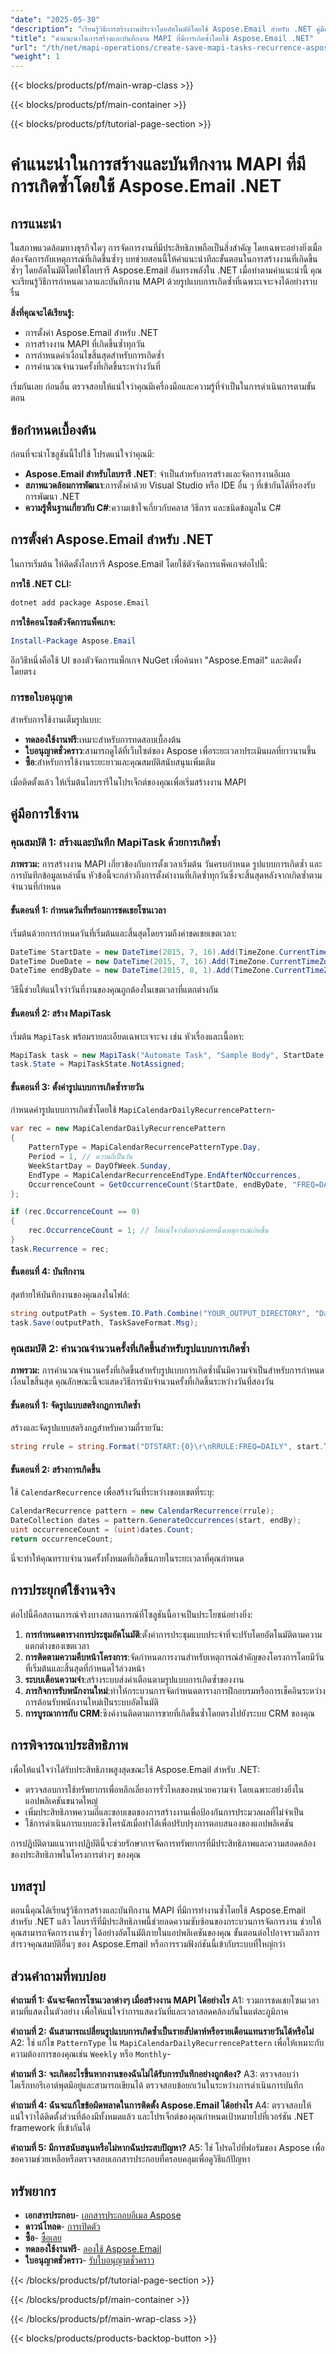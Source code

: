 ```yaml
---
"date": "2025-05-30"
"description": "เรียนรู้วิธีการสร้างงานประจำโดยอัตโนมัติโดยใช้ Aspose.Email สำหรับ .NET คู่มือนี้ครอบคลุมถึงการตั้งค่า รูปแบบการเกิดขึ้นซ้ำรายวัน และอื่นๆ อีกมากมาย"
"title": "คำแนะนำในการสร้างและบันทึกงาน MAPI ที่มีการเกิดซ้ำโดยใช้ Aspose.Email .NET"
"url": "/th/net/mapi-operations/create-save-mapi-tasks-recurrence-aspose-email-net/"
"weight": 1
---
```


{{< blocks/products/pf/main-wrap-class >}}

{{< blocks/products/pf/main-container >}}

{{< blocks/products/pf/tutorial-page-section >}}
# คำแนะนำในการสร้างและบันทึกงาน MAPI ที่มีการเกิดซ้ำโดยใช้ Aspose.Email .NET

## การแนะนำ

ในสภาพแวดล้อมทางธุรกิจใดๆ การจัดการงานที่มีประสิทธิภาพถือเป็นสิ่งสำคัญ โดยเฉพาะอย่างยิ่งเมื่อต้องจัดการกับเหตุการณ์ที่เกิดขึ้นซ้ำๆ บทช่วยสอนนี้ให้คำแนะนำทีละขั้นตอนในการสร้างงานที่เกิดขึ้นซ้ำๆ โดยอัตโนมัติโดยใช้ไลบรารี Aspose.Email อันทรงพลังใน .NET เมื่อทำตามคำแนะนำนี้ คุณจะเรียนรู้วิธีการกำหนดเวลาและบันทึกงาน MAPI ด้วยรูปแบบการเกิดซ้ำที่เฉพาะเจาะจงได้อย่างราบรื่น

**สิ่งที่คุณจะได้เรียนรู้:**
- การตั้งค่า Aspose.Email สำหรับ .NET
- การสร้างงาน MAPI ที่เกิดขึ้นซ้ำทุกวัน
- การกำหนดค่าเงื่อนไขสิ้นสุดสำหรับการเกิดซ้ำ
- การคำนวณจำนวนครั้งที่เกิดขึ้นระหว่างวันที่

เริ่มกันเลย ก่อนอื่น ตรวจสอบให้แน่ใจว่าคุณมีเครื่องมือและความรู้ที่จำเป็นในการดำเนินการตามขั้นตอน

## ข้อกำหนดเบื้องต้น

ก่อนที่จะนำโซลูชันนี้ไปใช้ โปรดแน่ใจว่าคุณมี:

- **Aspose.Email สำหรับไลบรารี .NET**: จำเป็นสำหรับการสร้างและจัดการงานอีเมล
- **สภาพแวดล้อมการพัฒนา**:การตั้งค่าด้วย Visual Studio หรือ IDE อื่น ๆ ที่เข้ากันได้ที่รองรับการพัฒนา .NET
- **ความรู้พื้นฐานเกี่ยวกับ C#**:ความเข้าใจเกี่ยวกับคลาส วิธีการ และชนิดข้อมูลใน C#

## การตั้งค่า Aspose.Email สำหรับ .NET

ในการเริ่มต้น ให้ติดตั้งไลบรารี Aspose.Email โดยใช้ตัวจัดการแพ็คเกจต่อไปนี้:

**การใช้ .NET CLI:**
```bash
dotnet add package Aspose.Email
```

**การใช้คอนโซลตัวจัดการแพ็คเกจ:**
```powershell
Install-Package Aspose.Email
```

อีกวิธีหนึ่งคือใช้ UI ของตัวจัดการแพ็กเกจ NuGet เพื่อค้นหา "Aspose.Email" และติดตั้งโดยตรง

### การขอใบอนุญาต

สำหรับการใช้งานเต็มรูปแบบ:
- **ทดลองใช้งานฟรี**:เหมาะสำหรับการทดสอบเบื้องต้น
- **ใบอนุญาตชั่วคราว**:สามารถดูได้ที่เว็บไซต์ของ Aspose เพื่อระยะเวลาประเมินผลที่ยาวนานขึ้น
- **ซื้อ**:สำหรับการใช้งานระยะยาวและคุณสมบัติสนับสนุนเพิ่มเติม

เมื่อติดตั้งแล้ว ให้เริ่มต้นไลบรารีในโปรเจ็กต์ของคุณเพื่อเริ่มสร้างงาน MAPI

## คู่มือการใช้งาน

### คุณสมบัติ 1: สร้างและบันทึก MapiTask ด้วยการเกิดซ้ำ

**ภาพรวม:**
การสร้างงาน MAPI เกี่ยวข้องกับการตั้งเวลาเริ่มต้น วันครบกำหนด รูปแบบการเกิดซ้ำ และการบันทึกข้อมูลเหล่านั้น หัวข้อนี้จะกล่าวถึงการตั้งค่างานที่เกิดซ้ำทุกวันซึ่งจะสิ้นสุดหลังจากเกิดซ้ำตามจำนวนที่กำหนด

#### ขั้นตอนที่ 1: กำหนดวันที่พร้อมการชดเชยโซนเวลา

เริ่มต้นด้วยการกำหนดวันที่เริ่มต้นและสิ้นสุดโดยรวมถึงค่าชดเชยเขตเวลา:
```csharp
DateTime StartDate = new DateTime(2015, 7, 16).Add(TimeZone.CurrentTimeZone.GetUtcOffset(DateTime.Now));
DateTime DueDate = new DateTime(2015, 7, 16).Add(TimeZone.CurrentTimeZone.GetUtcOffset(DateTime.Now));
DateTime endByDate = new DateTime(2015, 8, 1).Add(TimeZone.CurrentTimeZone.GetUtcOffset(DateTime.Now));
```

วิธีนี้ช่วยให้แน่ใจว่าวันที่งานของคุณถูกต้องในเขตเวลาที่แตกต่างกัน

#### ขั้นตอนที่ 2: สร้าง MapiTask

เริ่มต้น `MapiTask` พร้อมรายละเอียดเฉพาะเจาะจง เช่น หัวเรื่องและเนื้อหา:
```csharp
MapiTask task = new MapiTask("Automate Task", "Sample Body", StartDate, DueDate);
task.State = MapiTaskState.NotAssigned;
```

#### ขั้นตอนที่ 3: ตั้งค่ารูปแบบการเกิดซ้ำรายวัน

กำหนดค่ารูปแบบการเกิดซ้ำโดยใช้ `MapiCalendarDailyRecurrencePattern`-
```csharp
var rec = new MapiCalendarDailyRecurrencePattern
{
    PatternType = MapiCalendarRecurrencePatternType.Day,
    Period = 1, // ความถี่เป็นวัน
    WeekStartDay = DayOfWeek.Sunday,
    EndType = MapiCalendarRecurrenceEndType.EndAfterNOccurrences,
    OccurrenceCount = GetOccurrenceCount(StartDate, endByDate, "FREQ=DAILY"),
};

if (rec.OccurrenceCount == 0)
{
    rec.OccurrenceCount = 1; // ให้แน่ใจว่ามีอย่างน้อยหนึ่งเหตุการณ์เกิดขึ้น
}
task.Recurrence = rec;
```

#### ขั้นตอนที่ 4: บันทึกงาน

สุดท้ายให้บันทึกงานของคุณลงในไฟล์:
```csharp
string outputPath = System.IO.Path.Combine("YOUR_OUTPUT_DIRECTORY", "Daily_out.msg");
task.Save(outputPath, TaskSaveFormat.Msg);
```

### คุณสมบัติ 2: คำนวณจำนวนครั้งที่เกิดขึ้นสำหรับรูปแบบการเกิดซ้ำ

**ภาพรวม:**
การคำนวณจำนวนครั้งที่เกิดขึ้นสำหรับรูปแบบการเกิดซ้ำนั้นมีความจำเป็นสำหรับการกำหนดเงื่อนไขสิ้นสุด คุณลักษณะนี้จะแสดงวิธีการนับจำนวนครั้งที่เกิดขึ้นระหว่างวันที่สองวัน

#### ขั้นตอนที่ 1: จัดรูปแบบสตริงกฎการเกิดซ้ำ

สร้างและจัดรูปแบบสตริงกฎสำหรับความถี่รายวัน:
```csharp
string rrule = string.Format("DTSTART:{0}\r\nRRULE:FREQ=DAILY", start.ToString("yyyyMMdd"));
```

#### ขั้นตอนที่ 2: สร้างการเกิดขึ้น

ใช้ `CalendarRecurrence` เพื่อสร้างวันที่ระหว่างขอบเขตที่ระบุ:
```csharp
CalendarRecurrence pattern = new CalendarRecurrence(rrule);
DateCollection dates = pattern.GenerateOccurrences(start, endBy);
uint occurrenceCount = (uint)dates.Count;
return occurrenceCount;
```

นี่จะทำให้คุณทราบจำนวนครั้งทั้งหมดที่เกิดขึ้นภายในระยะเวลาที่คุณกำหนด

## การประยุกต์ใช้งานจริง

ต่อไปนี้คือสถานการณ์จริงบางสถานการณ์ที่โซลูชันนี้อาจเป็นประโยชน์อย่างยิ่ง:
1. **การกำหนดตารางการประชุมอัตโนมัติ**:ตั้งค่าการประชุมแบบประจำที่จะปรับโดยอัตโนมัติตามความแตกต่างของเขตเวลา
2. **การติดตามความคืบหน้าโครงการ**:จัดกำหนดการงานสำหรับเหตุการณ์สำคัญของโครงการโดยมีวันที่เริ่มต้นและสิ้นสุดที่กำหนดไว้ล่วงหน้า
3. **ระบบเตือนความจำ**:สร้างระบบส่งคำเตือนตามรูปแบบการเกิดซ้ำของงาน
4. **ภารกิจการรับพนักงานใหม่**:ทำให้กระบวนการจัดกำหนดตารางการฝึกอบรมหรือการเช็คอินระหว่างการต้อนรับพนักงานใหม่เป็นระบบอัตโนมัติ
5. **การบูรณาการกับ CRM**:ซิงค์งานติดตามการขายที่เกิดขึ้นซ้ำโดยตรงไปยังระบบ CRM ของคุณ

## การพิจารณาประสิทธิภาพ

เพื่อให้แน่ใจว่าได้รับประสิทธิภาพสูงสุดขณะใช้ Aspose.Email สำหรับ .NET:
- ตรวจสอบการใช้ทรัพยากรเพื่อหลีกเลี่ยงการรั่วไหลของหน่วยความจำ โดยเฉพาะอย่างยิ่งในแอปพลิเคชันขนาดใหญ่
- เพิ่มประสิทธิภาพความถี่และขอบเขตของการสร้างงานเพื่อป้องกันการประมวลผลที่ไม่จำเป็น
- ใช้การดำเนินการแบบอะซิงโครนัสเมื่อทำได้เพื่อปรับปรุงการตอบสนองของแอปพลิเคชัน

การปฏิบัติตามแนวทางปฏิบัตินี้จะช่วยรักษาการจัดการทรัพยากรที่มีประสิทธิภาพและความสอดคล้องของประสิทธิภาพในโครงการต่างๆ ของคุณ

## บทสรุป

ตอนนี้คุณได้เรียนรู้วิธีการสร้างและบันทึกงาน MAPI ที่มีการทำงานซ้ำโดยใช้ Aspose.Email สำหรับ .NET แล้ว ไลบรารีที่มีประสิทธิภาพนี้ช่วยลดความซับซ้อนของกระบวนการจัดการงาน ช่วยให้คุณสามารถจัดการงานซ้ำๆ ได้อย่างอัตโนมัติภายในแอปพลิเคชันของคุณ ขั้นตอนต่อไปอาจรวมถึงการสำรวจคุณสมบัติอื่นๆ ของ Aspose.Email หรือการรวมฟังก์ชันนี้เข้ากับระบบที่ใหญ่กว่า

## ส่วนคำถามที่พบบ่อย

**คำถามที่ 1: ฉันจะจัดการโซนเวลาต่างๆ เมื่อสร้างงาน MAPI ได้อย่างไร**
A1: รวมการชดเชยโซนเวลาตามที่แสดงในตัวอย่าง เพื่อให้แน่ใจว่าการแสดงวันที่และเวลาสอดคล้องกันในแต่ละภูมิภาค

**คำถามที่ 2: ฉันสามารถเปลี่ยนรูปแบบการเกิดซ้ำเป็นรายสัปดาห์หรือรายเดือนแทนรายวันได้หรือไม่**
A2: ใช่ แก้ไข `PatternType` ใน `MapiCalendarDailyRecurrencePattern` เพื่อให้เหมาะกับความต้องการของคุณเช่น `Weekly` หรือ `Monthly`-

**คำถามที่ 3: จะเกิดอะไรขึ้นหากงานของฉันไม่ได้รับการบันทึกอย่างถูกต้อง?**
A3: ตรวจสอบว่าไดเร็กทอรีเอาต์พุตมีอยู่และสามารถเขียนได้ ตรวจสอบข้อยกเว้นในระหว่างการดำเนินการบันทึก

**คำถามที่ 4: ฉันจะแก้ไขข้อผิดพลาดในการติดตั้ง Aspose.Email ได้อย่างไร**
A4: ตรวจสอบให้แน่ใจว่าได้ติดตั้งส่วนที่ต้องมีทั้งหมดแล้ว และโปรเจ็กต์ของคุณกำหนดเป้าหมายไปที่เวอร์ชัน .NET framework ที่เข้ากันได้

**คำถามที่ 5: มีการสนับสนุนหรือไม่หากฉันประสบปัญหา?**
A5: ใช่ โปรดไปที่ฟอรัมของ Aspose เพื่อขอความช่วยเหลือหรือตรวจสอบเอกสารประกอบที่ครอบคลุมเพื่อดูวิธีแก้ปัญหา

## ทรัพยากร

- **เอกสารประกอบ**- [เอกสารประกอบอีเมล Aspose](https://reference.aspose.com/email/net/)
- **ดาวน์โหลด**- [การเปิดตัว](https://releases.aspose.com/email/net/)
- **ซื้อ**- [ซื้อเลย](https://purchase.aspose.com/buy)
- **ทดลองใช้งานฟรี**- [ลองใช้ Aspose.Email](https://releases.aspose.com/email/net/)
- **ใบอนุญาตชั่วคราว**- [รับใบอนุญาตชั่วคราว](https://purchase.aspose.com/temporary-license)

{{< /blocks/products/pf/tutorial-page-section >}}

{{< /blocks/products/pf/main-container >}}

{{< /blocks/products/pf/main-wrap-class >}}

{{< blocks/products/products-backtop-button >}}